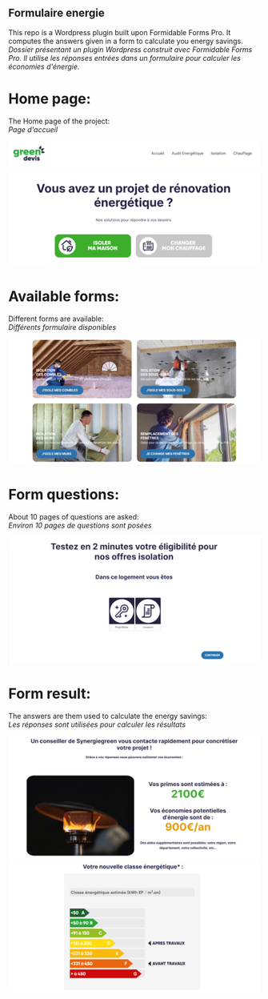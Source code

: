 ## Formulaire energie

This repo is a Wordpress plugin built upon  Formidable Forms Pro.
It computes the answers given in a form to calculate you energy savings.  
*Dossier présentant un plugin Wordpress construit avec Formidable Forms Pro.
Il utilise les réponses entrées dans un formulaire pour calculer les économies d'énergie.*

# Home page:

The Home page of the project:  
*Page d'accueil*

![Form](Pictures/Home.PNG)

# Available forms:

Different forms are available:  
*Différents formulaire disponibles*

![Form](Pictures/Available_Forms.PNG)

# Form questions:

About 10 pages of questions are asked:  
*Environ 10 pages de questions sont posées*

![Form](Pictures/Form.PNG)

# Form result:

The answers are them used to calculate the energy savings:  
*Les réponses sont utilisées pour calculer les résultats*

![Form](Pictures/Savings.PNG)
![Form](Pictures/Diag.PNG)
